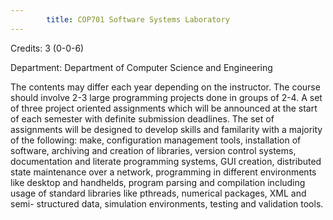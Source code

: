 ```yaml
---
        title: COP701 Software Systems Laboratory
---
```

Credits: 3 (0-0-6)

Department: Department of Computer Science and Engineering

The contents may differ each year depending on the instructor. The course should involve 2-3 large programming projects done in groups of 2-4. A set of three project oriented assignments which will be announced at the start of each semester with definite submission deadlines. The set of assignments will be designed to develop skills and familarity with a majority of the following: make, configuration management tools, installation of software, archiving and creation of libraries, version control systems, documentation and literate programming systems, GUI creation, distributed state maintenance over a network, programming in different environments like desktop and handhelds, program parsing and compilation including usage of standard libraries like pthreads, numerical packages, XML and semi- structured data, simulation environments, testing and validation tools.